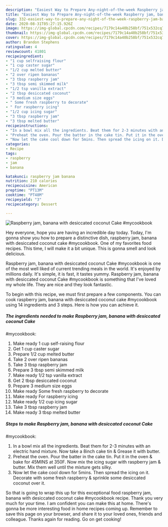 ```yaml
---
description: "Easiest Way to Prepare Any-night-of-the-week Raspberry jam, banana with desiccated coconut Cake #mycookbook"
title: "Easiest Way to Prepare Any-night-of-the-week Raspberry jam, banana with desiccated coconut Cake #mycookbook"
slug: 332-easiest-way-to-prepare-any-night-of-the-week-raspberry-jam-banana-with-desiccated-coconut-cake-mycookbook
date: 2020-08-31T05:27:15.926Z
image: https://img-global.cpcdn.com/recipes/7179c14a40b258bf/751x532cq70/raspberry-jam-banana-with-desiccated-coconut-cake-mycookbook-recipe-main-photo.jpg
thumbnail: https://img-global.cpcdn.com/recipes/7179c14a40b258bf/751x532cq70/raspberry-jam-banana-with-desiccated-coconut-cake-mycookbook-recipe-main-photo.jpg
cover: https://img-global.cpcdn.com/recipes/7179c14a40b258bf/751x532cq70/raspberry-jam-banana-with-desiccated-coconut-cake-mycookbook-recipe-main-photo.jpg
author: Brandon Stephens
ratingvalue: 4
reviewcount: 41801
recipeingredient:
- "1 cup selfraising flour"
- "1 cup caster sugar"
- "1/2 cup melted butter"
- "2 over ripen bananas"
- "3 tbsp raspberry jam"
- "3 tbsp semi skimmed milk"
- "1/2 tsp vanilla extract"
- "2 tbsp desiccated coconut"
- "3 medium size eggs"
- " Some fresh raspberry to decorate"
- " For raspberry icing"
- "1/2 cup icing sugar"
- "3 tbsp raspberry jam"
- "3 tbsp melted butter"
recipeinstructions:
- "In a bowl mix all the ingredients. Beat them for 2-3 minutes with an electric hand mixture. Now take a 8inch cake tin &amp; Grease it with butter."
- "Preheat the oven. Pour the batter in the cake tin. Put it in the oven &amp; bake for 45MINS at 350F. Now mix the icing sugar with raspberry jam &amp; butter. Mix them well until the mixture gets silky."
- "Now let the cake cool down for 5mins. Then spread the icing on it. Decorate with some fresh raspberry &amp; sprinkle some desiccated coconut over it."
categories:
- Recipe
tags:
- raspberry
- jam
- banana

katakunci: raspberry jam banana 
nutrition: 210 calories
recipecuisine: American
preptime: "PT13M"
cooktime: "PT48M"
recipeyield: "3"
recipecategory: Dessert

---
```



![Raspberry jam, banana with desiccated coconut Cake
#mycookbook](https://img-global.cpcdn.com/recipes/7179c14a40b258bf/751x532cq70/raspberry-jam-banana-with-desiccated-coconut-cake-mycookbook-recipe-main-photo.jpg)

Hey everyone, hope you are having an incredible day today. Today, I'm gonna show you how to prepare a distinctive dish, raspberry jam, banana with desiccated coconut cake
#mycookbook. One of my favorites food recipes. This time, I will make it a bit unique. This is gonna smell and look delicious.



Raspberry jam, banana with desiccated coconut Cake
#mycookbook is one of the most well liked of current trending meals in the world. It's enjoyed by millions daily. It's simple, it is fast, it tastes yummy. Raspberry jam, banana with desiccated coconut Cake
#mycookbook is something that I've loved my whole life. They are nice and they look fantastic.


To begin with this recipe, we must first prepare a few components. You can cook raspberry jam, banana with desiccated coconut cake
#mycookbook using 14 ingredients and 3 steps. Here is how you can achieve it.

<!--inarticleads1-->

##### The ingredients needed to make Raspberry jam, banana with desiccated coconut Cake
#mycookbook:

1. Make ready 1 cup self-raising flour
1. Get 1 cup caster sugar
1. Prepare 1/2 cup melted butter
1. Take 2 over ripen bananas
1. Take 3 tbsp raspberry jam
1. Prepare 3 tbsp semi skimmed milk
1. Make ready 1/2 tsp vanilla extract
1. Get 2 tbsp desiccated coconut
1. Prepare 3 medium size eggs
1. Make ready  Some fresh raspberry to decorate
1. Make ready  For raspberry icing
1. Make ready 1/2 cup icing sugar
1. Take 3 tbsp raspberry jam
1. Make ready 3 tbsp melted butter




<!--inarticleads2-->

##### Steps to make Raspberry jam, banana with desiccated coconut Cake
#mycookbook:

1. In a bowl mix all the ingredients. Beat them for 2-3 minutes with an electric hand mixture. Now take a 8inch cake tin &amp; Grease it with butter.
1. Preheat the oven. Pour the batter in the cake tin. Put it in the oven &amp; bake for 45MINS at 350F. Now mix the icing sugar with raspberry jam &amp; butter. Mix them well until the mixture gets silky.
1. Now let the cake cool down for 5mins. Then spread the icing on it. Decorate with some fresh raspberry &amp; sprinkle some desiccated coconut over it.




So that is going to wrap this up for this exceptional food raspberry jam, banana with desiccated coconut cake
#mycookbook recipe. Thank you very much for your time. I am confident you can make this at home. There's gonna be more interesting food in home recipes coming up. Remember to save this page on your browser, and share it to your loved ones, friends and colleague. Thanks again for reading. Go on get cooking!
